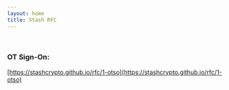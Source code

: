 ```yaml
---
layout: home
title: Stash RFC
---
```


<br>

### OT Sign-On:

[https://stashcrypto.github.io/rfc/1-otso](https://stashcrypto.github.io/rfc/1-otso)
